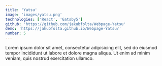 ```yaml
---
title: 'Yatsu'
image: 'images/yatsu.png'
technologies: ['React', 'Gatsby5']
github: 'https://github.com/jakubfolta/Webpage-Yatsu'
demo: 'https://jakubfolta.github.io/Webpage-Yatsu/'
number: 5
---
```

Lorem ipsum dolor sit amet, consectetur adipisicing elit, sed do eiusmod tempor incididunt ut labore et dolore magna aliqua. Ut enim ad minim veniam, quis nostrud exercitation ullamco.